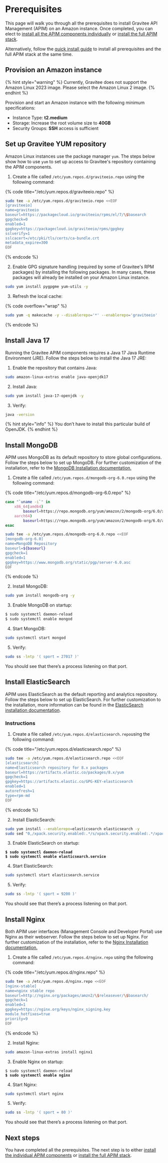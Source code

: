 # Prerequisites

This page will walk you through all the prerequisites to install Gravitee API Management (APIM) on an Amazon instance. Once completed, you can elect to [install all the APIM components individually](apim-components-installation.md) or [install the full APIM stack](gravitee-components/).

Alternatively, follow the [quick install guide](full-stack.md) to install all prerequisites and the full APIM stack at the same time.

## Provision an Amazon instance

{% hint style="warning" %}
Currently, Gravitee does not support the Amazon Linux 2023 image. Please select the Amazon Linux 2 image.
{% endhint %}

Provision and start an Amazon instance with the following minimum specifications:

* Instance Type: **t2.medium**
* Storage: Increase the root volume size to **40GB**
* Security Groups: **SSH** access is sufficient

## Set up Gravitee YUM repository

Amazon Linux instances use the package manager `yum`. The steps below show how to use `yum` to set up access to Gravitee's repository containing the APIM components.

1. Create a file called `/etc/yum.repos.d/graviteeio.repo` using the following command:

{% code title="/etc/yum.repos.d/graviteeio.repo" %}
```sh
sudo tee -a /etc/yum.repos.d/graviteeio.repo <<EOF
[graviteeio]
name=graviteeio
baseurl=https://packagecloud.io/graviteeio/rpms/el/7/\$basearch
gpgcheck=0
enabled=1
gpgkey=https://packagecloud.io/graviteeio/rpms/gpgkey
sslverify=1
sslcacert=/etc/pki/tls/certs/ca-bundle.crt
metadata_expire=300
EOF
```
{% endcode %}

2. Enable GPG signature handling (required by some of Gravitee's RPM packages) by installing the following packages. In many cases, these packages will already be installed on your Amazon Linux instance.

```sh
sudo yum install pygpgme yum-utils -y
```

3. Refresh the local cache:

{% code overflow="wrap" %}
```sh
sudo yum -q makecache -y --disablerepo='*' --enablerepo='graviteeio'
```
{% endcode %}

## Install Java 17

Running the Gravitee APIM components requires a Java 17 Java Runtime Environment (JRE). Follow the steps below to install the Java 17 JRE:

1. Enable the repository that contains Java:

```sh
sudo amazon-linux-extras enable java-openjdk17
```

2. Install Java:

```sh
sudo yum install java-17-openjdk -y
```

3. Verify:

```sh
java -version
```

{% hint style="info" %}
You don’t have to install this particular build of OpenJDK.
{% endhint %}

## Install MongoDB

APIM uses MongoDB as its default repository to store global configurations. Follow the steps below to set up MongoDB. For further customization of the installation, refer to the [MongoDB Installation documentation.](https://docs.mongodb.com/v3.6/tutorial/install-mongodb-on-amazon/)

1. Create a file called `/etc/yum.repos.d/mongodb-org-6.0.repo` using the following command:

{% code title="/etc/yum.repos.d/mongodb-org-6.0.repo" %}
```sh
case "`uname -i`" in
    x86_64|amd64)
        baseurl=https://repo.mongodb.org/yum/amazon/2/mongodb-org/6.0/x86_64/;;
    aarch64)
        baseurl=https://repo.mongodb.org/yum/amazon/2/mongodb-org/6.0/aarch64/;;
esac

sudo tee -a /etc/yum.repos.d/mongodb-org-6.0.repo <<EOF
[mongodb-org-6.0]
name=MongoDB Repository
baseurl=${baseurl}
gpgcheck=1
enabled=1
gpgkey=https://www.mongodb.org/static/pgp/server-6.0.asc
EOF
```
{% endcode %}

2. Install MongoDB:

```sh
sudo yum install mongodb-org -y
```

3. Enable MongoDB on startup:

```sh
$ sudo systemctl daemon-reload
$ sudo systemctl enable mongod
```

4. Start MongoDB:

```sh
sudo systemctl start mongod
```

5. Verify:

```sh
sudo ss -lntp '( sport = 27017 )'
```

You should see that there’s a process listening on that port.

## Install ElasticSearch

APIM uses ElasticSearch as the default reporting and analytics repository. Follow the steps below to set up ElasticSearch. For further customization to the installation, more information can be found in the [ElasticSearch installation documentation](https://www.elastic.co/guide/en/elasticsearch/reference/current/rpm.html#rpm-repo).

### Instructions

1. Create a file called `/etc/yum.repos.d/elasticsearch.repo`using the following command:

{% code title="/etc/yum.repos.d/elasticsearch.repo" %}
```sh
sudo tee -a /etc/yum.repos.d/elasticsearch.repo <<EOF
[elasticsearch]
name=Elasticsearch repository for 8.x packages
baseurl=https://artifacts.elastic.co/packages/8.x/yum
gpgcheck=1
gpgkey=https://artifacts.elastic.co/GPG-KEY-elasticsearch
enabled=1
autorefresh=1
type=rpm-md
EOF
```
{% endcode %}

2. Install ElasticSearch:

```sh
sudo yum install --enablerepo=elasticsearch elasticsearch -y
sudo sed "0,/xpack.security.enabled:.*/s/xpack.security.enabled:.*/xpack.security.enabled: false/" -i /etc/elasticsearch/elasticsearch.yml
```

3. Enable ElasticSearch on startup:

<pre class="language-sh"><code class="lang-sh"><strong>$ sudo systemctl daemon-reload
</strong><strong>$ sudo systemctl enable elasticsearch.service
</strong></code></pre>

4. Start ElasticSearch:

```sh
sudo systemctl start elasticsearch.service
```

5. Verify:

```sh
sudo ss -lntp '( sport = 9200 )'
```

You should see that there’s a process listening on that port.

## Install Nginx

Both APIM user interfaces (Management Console and Developer Portal) use Nginx as their webserver. Follow the steps below to set up Nginx. For further customization of the installation, refer to the [Nginx Installation documentation.](https://nginx.org/en/linux\_packages.html#Amazon-Linux)

1. Create a file called `/etc/yum.repos.d/nginx.repo` using the following command:

{% code title="/etc/yum.repos.d/nginx.repo" %}
```sh
sudo tee -a /etc/yum.repos.d/nginx.repo <<EOF
[nginx-stable]
name=nginx stable repo
baseurl=http://nginx.org/packages/amzn2/\$releasever/\$basearch/
gpgcheck=1
enabled=1
gpgkey=https://nginx.org/keys/nginx_signing.key
module_hotfixes=true
priority=9
EOF
```
{% endcode %}

2. Install Nginx:

```sh
sudo amazon-linux-extras install nginx1
```

3. Enable Nginx on startup:

<pre class="language-sh"><code class="lang-sh">$ sudo systemctl daemon-reload
<strong>$ sudo systemctl enable nginx
</strong></code></pre>

4. Start Nginx:

```sh
sudo systemctl start nginx
```

5. Verify:

```sh
sudo ss -lntp '( sport = 80 )'
```

You should see that there’s a process listening on that port.

## Next steps

You have completed all the prerequisites. The next step is to either [install the individual APIM components](apim-components-installation.md) or [install the full APIM stack](gravitee-components/).
